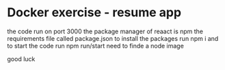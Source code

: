 # Docker exercise - resume app

the code run on port 3000 
the package manager of reaact is npm 
the requirements file called package.json
to install the packages run npm i 
and to start the code run npm run/start
need to finde a node image 

good luck
